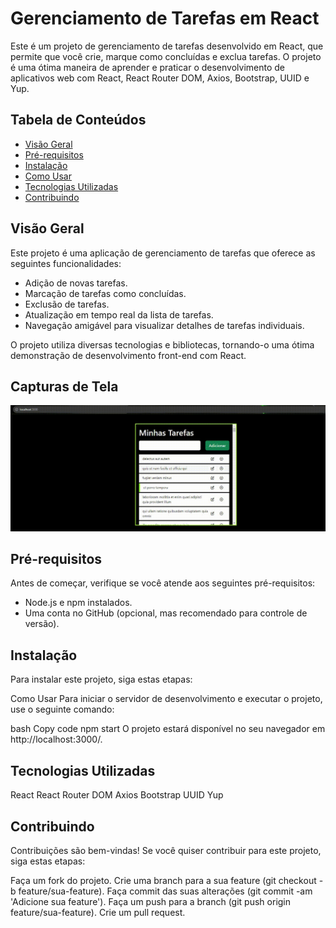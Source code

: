 # Gerenciamento de Tarefas em React

Este é um projeto de gerenciamento de tarefas desenvolvido em React, que permite que você crie, marque como concluídas e exclua tarefas. O projeto é uma ótima maneira de aprender e praticar o desenvolvimento de aplicativos web com React, React Router DOM, Axios, Bootstrap, UUID e Yup.

## Tabela de Conteúdos

- [Visão Geral](#visão-geral)
- [Pré-requisitos](#pré-requisitos)
- [Instalação](#instalação)
- [Como Usar](#como-usar)
- [Tecnologias Utilizadas](#tecnologias-utilizadas)
- [Contribuindo](#contribuindo)


## Visão Geral

Este projeto é uma aplicação de gerenciamento de tarefas que oferece as seguintes funcionalidades:

- Adição de novas tarefas.
- Marcação de tarefas como concluídas.
- Exclusão de tarefas.
- Atualização em tempo real da lista de tarefas.
- Navegação amigável para visualizar detalhes de tarefas individuais.

O projeto utiliza diversas tecnologias e bibliotecas, tornando-o uma ótima demonstração de desenvolvimento front-end com React.

## Capturas de Tela

![Projeto em Ação](https://github.com/Zezinhojun/gerenciador-de-tarefas/blob/b563d2933c477d237b6c6e55a400f5fc060b7ab5/projetogerenciadordetarefasGif.gif)

## Pré-requisitos

Antes de começar, verifique se você atende aos seguintes pré-requisitos:

- Node.js e npm instalados.
- Uma conta no GitHub (opcional, mas recomendado para controle de versão).

## Instalação

Para instalar este projeto, siga estas etapas:

Como Usar
Para iniciar o servidor de desenvolvimento e executar o projeto, use o seguinte comando:

bash
Copy code
npm start
O projeto estará disponível no seu navegador em http://localhost:3000/.

## Tecnologias Utilizadas
React
React Router DOM
Axios
Bootstrap
UUID
Yup

## Contribuindo
Contribuições são bem-vindas! Se você quiser contribuir para este projeto, siga estas etapas:

Faça um fork do projeto.
Crie uma branch para a sua feature (git checkout -b feature/sua-feature).
Faça commit das suas alterações (git commit -am 'Adicione sua feature').
Faça um push para a branch (git push origin feature/sua-feature).
Crie um pull request.


